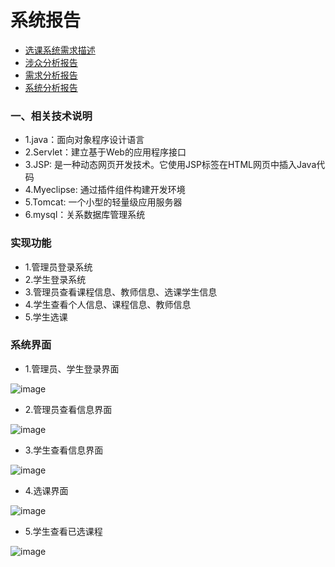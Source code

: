 # 系统报告
* [选课系统需求描述](https://github.com/llandll/OO-Course/blob/master/%E4%BD%9C%E4%B8%9A2%EF%BC%9A%E8%AF%BE%E7%A8%8B%E7%AE%A1%E7%90%86%E7%B3%BB%E7%BB%9F.md)
* [涉众分析报告](https://github.com/wcl199343/OO-Course/blob/master/%E4%BD%9C%E4%B8%9A3%EF%BC%9A%E6%B6%89%E4%BC%97%E5%88%86%E6%9E%90%E6%8A%A5%E5%91%8A%20.md)
* [需求分析报告](https://github.com/wcl199343/OO-Course/edit/master/%E4%BD%9C%E4%B8%9A4%EF%BC%9A%E9%9C%80%E6%B1%82%E5%88%86%E6%9E%90%E6%8A%A5%E5%91%8A.md)
* [系统分析报告](https://github.com/wcl199343/OO-Course/blob/master/%E4%BD%9C%E4%B8%9A5%EF%BC%9A%E7%B3%BB%E7%BB%9F%E5%88%86%E6%9E%90.md)
### 一、相关技术说明
* 1.java：面向对象程序设计语言
* 2.Servlet：建立基于Web的应用程序接口
* 3.JSP: 是一种动态网页开发技术。它使用JSP标签在HTML网页中插入Java代码
* 4.Myeclipse: 通过插件组件构建开发环境
* 5.Tomcat: 一个小型的轻量级应用服务器
* 6.mysql：关系数据库管理系统
### 实现功能
* 1.管理员登录系统
* 2.学生登录系统
* 3.管理员查看课程信息、教师信息、选课学生信息
* 4.学生查看个人信息、课程信息、教师信息
* 5.学生选课
### 系统界面
* 1.管理员、学生登录界面

![image](https://github.com/wcl199343/OO-Course/blob/master/picture/%E7%99%BB%E5%BD%95.jpg)
* 2.管理员查看信息界面

![image](https://github.com/wcl199343/OO-Course/blob/master/picture/%E7%AE%A1%E7%90%86%E5%91%98%E6%9F%A5%E7%9C%8B%E4%BF%A1%E6%81%AF.jpg)
* 3.学生查看信息界面

![image](https://github.com/wcl199343/OO-Course/blob/master/picture/%E6%9F%A5%E8%AF%A2%E5%9F%BA%E6%9C%AC%E4%BF%A1%E6%81%AF.jpg)
* 4.选课界面

![image](https://github.com/wcl199343/OO-Course/blob/master/picture/%E9%80%89%E8%AF%BE.jpg)
* 5.学生查看已选课程

![image](https://github.com/wcl199343/OO-Course/blob/master/picture/%E6%9F%A5%E8%AF%A2%E5%B7%B2%E9%80%89%E8%AF%BE%E7%A8%8B.jpg)
